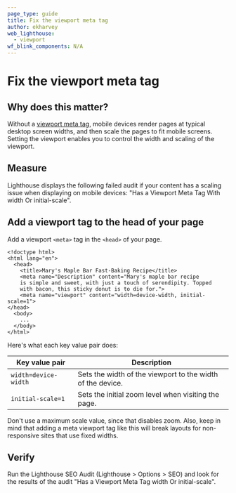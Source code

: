```yaml
---
page_type: guide
title: Fix the viewport meta tag
author: ekharvey
web_lighthouse:
  - viewport
wf_blink_components: N/A
---
```


# Fix the viewport meta tag

## Why does this matter?

Without a
[viewport meta tag](https://developer.mozilla.org/en-US/docs/Mozilla/Mobile/Viewport_meta_tag),
mobile devices render pages at typical desktop screen widths, and then scale the
pages to fit mobile screens. Setting the viewport enables you to control the
width and scaling of the viewport. 

## Measure

Lighthouse displays the following failed audit if your content has a scaling
issue when displaying on mobile devices: "Has a Viewport Meta Tag With width Or
initial-scale".

## Add a viewport tag to the head of your page

Add a viewport `<meta>` tag in the `<head>` of your page.

```
<!doctype html>
<html lang="en">
  <head>
    <title>Mary's Maple Bar Fast-Baking Recipe</title>
    <meta name="Description" content="Mary's maple bar recipe
    is simple and sweet, with just a touch of serendipity. Topped
    with bacon, this sticky donut is to die for.">
    <meta name="viewport" content="width=device-width, initial-scale=1">
</head>
  <body>
    ...
  </body>
</html>
```

Here's what each key value pair does:

<table>
<thead>
<tr>
<th>Key value pair</th>
<th>Description</th>
</tr>
</thead>
<tbody>
<tr>
<td><code>width=device-width</code></td>
<td>Sets the width of the viewport to the width of the device.</td>
</tr>
<tr>
<td><code>initial-scale=1</code></td>
<td>Sets the initial zoom level when visiting the page.</td>
</tr>
</tbody>
</table>

Don't use a maximum scale value, since that disables zoom. Also, keep in mind
that adding a meta viewport tag like this will break layouts for non-responsive
sites that use fixed widths.

## Verify

Run the Lighthouse SEO Audit (Lighthouse > Options > SEO) and look for the
results of the audit "Has a Viewport Meta Tag width Or initial-scale".
